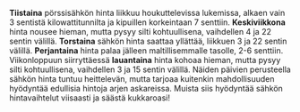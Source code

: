 **Tiistaina** pörssisähkön hinta liikkuu houkuttelevissa lukemissa, alkaen vain 3 sentistä kilowattitunnilta ja kipuillen korkeintaan 7 senttiin. **Keskiviikkona** hinta nousee hieman, mutta pysyy silti kohtuullisena, vaihdellen 4 ja 22 sentin välillä. **Torstaina** sähkön hinta saattaa yllättää, liikkuen 3 ja 22 sentin välillä. **Perjantaina** hinta palaa jälleen maltillisemmalle tasolle, 2-6 senttiin. Viikonloppuun siirryttäessä **lauantaina** hinta kohoaa hieman, mutta pysyy silti kohtuullisena, vaihdellen 3 ja 15 sentin välillä. Näiden päivien perusteella sähkön hinta tuntuu heittelevän, mutta tarjoaa kuitenkin mahdollisuuden hyödyntää edullisia hintoja arjen askareissa. Muista siis hyödyntää sähkön hintavaihtelut viisaasti ja säästä kukkaroasi!